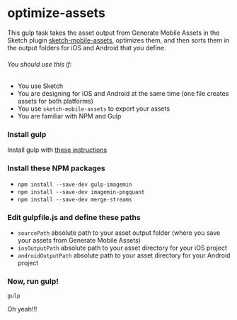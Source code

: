 # optimize-assets
This gulp task takes the asset output from Generate Mobile Assets in the Sketch plugin [sketch-mobile-assets](https://github.com/pixi-stix/sketch-mobile-assets/), optimizes them, and then sorts them in the output folders for iOS and Android that you define.

###### You should use this if:
* You use Sketch
* You are designing for iOS and Android at the same time (one file creates assets for both platforms)
* You use `sketch-mobile-assets` to export your assets
* You are familiar with NPM and Gulp

### Install gulp
Install gulp with [these instructions](https://github.com/gulpjs/gulp/blob/master/docs/getting-started.md)

### Install these NPM packages
* `npm install --save-dev gulp-imagemin`
* `npm install --save-dev imagemin-pngquant`
* `npm install --save-dev merge-streams`

### Edit gulpfile.js and define these paths
* `sourcePath` absolute path to your asset output folder (where you save your assets from Generate Mobile Assets)
* `iosOutputPath` absolute path to your asset directory for your iOS project
* `androidOutputPath` absolute path to your asset directory for your Android project

### Now, run gulp!
`gulp`

Oh yeah!!!
